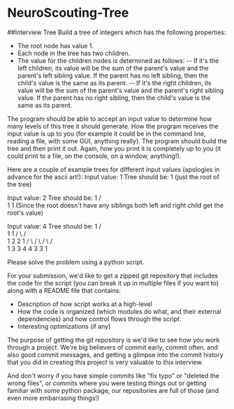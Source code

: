 NeuroScouting-Tree
==================

##Interview Tree
Build a tree of integers which has the following properties:
- The root node has value 1.
- Each node in the tree has two children.
- The value for the children nodes is determined as follows:
-- If it's the left children, its value will be the sum of the parent's value and the parent's left sibling value. If the parent has no left sibling, then the child's value is the same as its parent.
-- If it's the right children, its value will be the sum of the parent's value and the parent's right sibling value. If the parent has no right sibling, then the child's value is the same as its parent.

The program should be able to accept an input value to determine how many levels of this tree it should generate. How the program receives the input value is up to you (for example it could be in the command line, reading a file, with some GUI, anything really). The program should build the tree and then print it out. Again, how you print it is completely up to you (it could print to a file, on the console, on a window, anything!).

Here are a couple of example trees for different input values (apologies in advance for the ascii art!):
Input value: 1
Tree should be: 
1 (just the root of the tree)

Input value: 2
Tree should be:
  1
 / \
 1  1 (Since the root doesn't have any siblings both left and right child get the root's value)

Input value: 4
Tree should be:
          1
     /         \
    1           1
  /   \       /   \
 1     2     2     1
/ \   / \   / \   / \
1 3   3 4   4 3   3 1
 
Please solve the problem using a python script.

For your submission, we'd like to get a zipped git repository that includes the
code for the script (you can break it up in multiple files if you want to) along
with a README file that contains:
- Description of how script works at a high-level
- How the code is organized (which modules do what, and their external dependencies)
  and how control flows through the script.
- Interesting optimizations (if any)

The purpose of getting the git repository is we'd like to see how you work
through a project. We're big believers of commit early, commit often, and also 
good commit messages, and getting a glimpse into the commit history that you
did in creating this project is very valuable to this interview. 

And don't worry if you have simple commits like "fix typo" or "deleted the
wrong files", or commits where you were testing things out or getting familiar
with some python package, our repositories are full of those (and even more
embarrasing things!)

